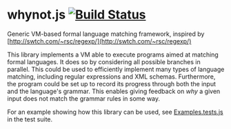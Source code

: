 # whynot.js [![Build Status](https://travis-ci.org/bwrrp/whynot.js.png?branch=master)](https://travis-ci.org/bwrrp/whynot.js)

Generic VM-based formal language matching framework, inspired by [http://swtch.com/~rsc/regexp/](http://swtch.com/~rsc/regexp/)

This library implements a VM able to execute programs aimed at matching formal languages. It does so by considering all possible branches in parallel. This could be used to efficiently implement many types of language matching, including regular expressions and XML schemas. Furthermore, the program could be set up to record its progress through both the input and the language's grammar. This enables giving feedback on *why* a given input does not match the grammar rules in some way.

For an example showing how this library can be used, see [Examples.tests.js](https://github.com/bwrrp/whynot.js/blob/master/test/specs/Examples.tests.js) in the test suite.
